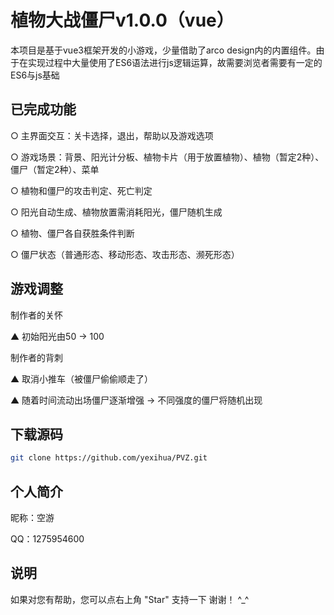 # 植物大战僵尸v1.0.0（vue）

本项目是基于vue3框架开发的小游戏，少量借助了arco design内的内置组件。由于在实现过程中大量使用了ES6语法进行js逻辑运算，故需要浏览者需要有一定的ES6与js基础

## 已完成功能

○ 主界面交互：关卡选择，退出，帮助以及游戏选项

○ 游戏场景：背景、阳光计分板、植物卡片（用于放置植物）、植物（暂定2种）、僵尸（暂定2种）、菜单

○ 植物和僵尸的攻击判定、死亡判定

○ 阳光自动生成、植物放置需消耗阳光，僵尸随机生成

○ 植物、僵尸各自获胜条件判断

○ 僵尸状态（普通形态、移动形态、攻击形态、濒死形态）

## 游戏调整

制作者的关怀

▲ 初始阳光由50 -> 100


制作者的背刺

▲ 取消小推车（被僵尸偷偷顺走了）

▲ 随着时间流动出场僵尸逐渐增强 -> 不同强度的僵尸将随机出现

## 下载源码

```sh
git clone https://github.com/yexihua/PVZ.git
```
## 个人简介

昵称：空游

QQ：1275954600

## 说明

如果对您有帮助，您可以点右上角 "Star" 支持一下 谢谢！ ^_^



